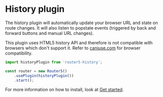 # History plugin


The history plugin will automatically update your browser URL and state on route changes. It will also listen to popstate events (triggered
by back and forward buttons and manual URL changes).

This plugin uses HTML5 history API and therefore is not compatible with browsers which don't support it. Refer to [caniuse.com](http://caniuse.com/#search=history)
for browser compatibility.

```javascript
import historyPlugin from 'router5-history';

const router = new Router5()
    .usePlugin(historyPlugin())
    .start();
```

For more information on how to install, look at [Get started](/docs/get-started.html).

